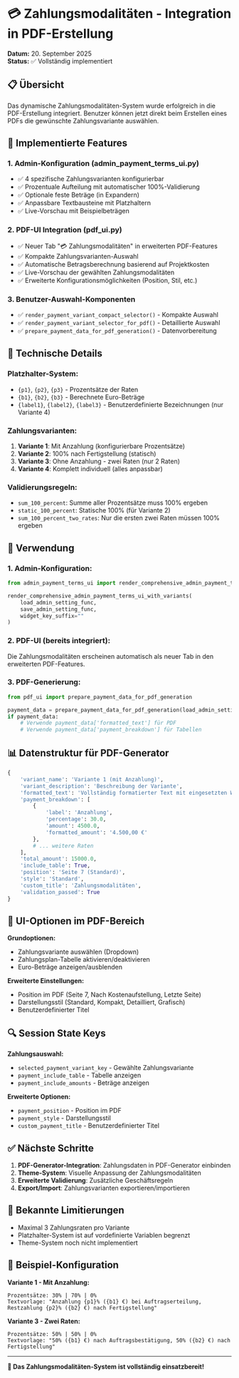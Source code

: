 # 💳 Zahlungsmodalitäten - Integration in PDF-Erstellung

**Datum:** 20. September 2025  
**Status:** ✅ Vollständig implementiert  

## 📋 Übersicht

Das dynamische Zahlungsmodalitäten-System wurde erfolgreich in die PDF-Erstellung integriert. Benutzer können jetzt direkt beim Erstellen eines PDFs die gewünschte Zahlungsvariante auswählen.

## 🎯 Implementierte Features

### 1. **Admin-Konfiguration** (admin_payment_terms_ui.py)

- ✅ 4 spezifische Zahlungsvarianten konfigurierbar
- ✅ Prozentuale Aufteilung mit automatischer 100%-Validierung  
- ✅ Optionale feste Beträge (in Expandern)
- ✅ Anpassbare Textbausteine mit Platzhaltern
- ✅ Live-Vorschau mit Beispielbeträgen

### 2. **PDF-UI Integration** (pdf_ui.py)

- ✅ Neuer Tab "💳 Zahlungsmodalitäten" in erweiterten PDF-Features
- ✅ Kompakte Zahlungsvarianten-Auswahl
- ✅ Automatische Betragsberechnung basierend auf Projektkosten
- ✅ Live-Vorschau der gewählten Zahlungsmodalitäten
- ✅ Erweiterte Konfigurationsmöglichkeiten (Position, Stil, etc.)

### 3. **Benutzer-Auswahl-Komponenten**

- ✅ `render_payment_variant_compact_selector()` - Kompakte Auswahl
- ✅ `render_payment_variant_selector_for_pdf()` - Detaillierte Auswahl
- ✅ `prepare_payment_data_for_pdf_generation()` - Datenvorbereitung

## 🔧 Technische Details

### **Platzhalter-System:**

- `{p1}`, `{p2}`, `{p3}` - Prozentsätze der Raten
- `{b1}`, `{b2}`, `{b3}` - Berechnete Euro-Beträge
- `{label1}`, `{label2}`, `{label3}` - Benutzerdefinierte Bezeichnungen (nur Variante 4)

### **Zahlungsvarianten:**

1. **Variante 1**: Mit Anzahlung (konfigurierbare Prozentsätze)
2. **Variante 2**: 100% nach Fertigstellung (statisch)
3. **Variante 3**: Ohne Anzahlung - zwei Raten (nur 2 Raten)
4. **Variante 4**: Komplett individuell (alles anpassbar)

### **Validierungsregeln:**

- `sum_100_percent`: Summe aller Prozentsätze muss 100% ergeben
- `static_100_percent`: Statische 100% (für Variante 2)
- `sum_100_percent_two_rates`: Nur die ersten zwei Raten müssen 100% ergeben

## 🚀 Verwendung

### **1. Admin-Konfiguration:**

```python
from admin_payment_terms_ui import render_comprehensive_admin_payment_terms_ui_with_variants

render_comprehensive_admin_payment_terms_ui_with_variants(
    load_admin_setting_func, 
    save_admin_setting_func, 
    widget_key_suffix=""
)
```

### **2. PDF-UI (bereits integriert):**

Die Zahlungsmodalitäten erscheinen automatisch als neuer Tab in den erweiterten PDF-Features.

### **3. PDF-Generierung:**

```python
from pdf_ui import prepare_payment_data_for_pdf_generation

payment_data = prepare_payment_data_for_pdf_generation(load_admin_setting_func)
if payment_data:
    # Verwende payment_data['formatted_text'] für PDF
    # Verwende payment_data['payment_breakdown'] für Tabellen
```

## 📊 Datenstruktur für PDF-Generator

```python
{
    'variant_name': 'Variante 1 (mit Anzahlung)',
    'variant_description': 'Beschreibung der Variante',
    'formatted_text': 'Vollständig formatierter Text mit eingesetzten Werten',
    'payment_breakdown': [
        {
            'label': 'Anzahlung',
            'percentage': 30.0,
            'amount': 4500.0,
            'formatted_amount': '4.500,00 €'
        },
        # ... weitere Raten
    ],
    'total_amount': 15000.0,
    'include_table': True,
    'position': 'Seite 7 (Standard)',
    'style': 'Standard',
    'custom_title': 'Zahlungsmodalitäten',
    'validation_passed': True
}
```

## 🎨 UI-Optionen im PDF-Bereich

**Grundoptionen:**

- Zahlungsvariante auswählen (Dropdown)
- Zahlungsplan-Tabelle aktivieren/deaktivieren
- Euro-Beträge anzeigen/ausblenden

**Erweiterte Einstellungen:**

- Position im PDF (Seite 7, Nach Kostenaufstellung, Letzte Seite)
- Darstellungsstil (Standard, Kompakt, Detailliert, Grafisch)  
- Benutzerdefinierter Titel

## 🔍 Session State Keys

**Zahlungsauswahl:**

- `selected_payment_variant_key` - Gewählte Zahlungsvariante
- `payment_include_table` - Tabelle anzeigen
- `payment_include_amounts` - Beträge anzeigen

**Erweiterte Optionen:**

- `payment_position` - Position im PDF
- `payment_style` - Darstellungsstil  
- `custom_payment_title` - Benutzerdefinierter Titel

## ✅ Nächste Schritte

1. **PDF-Generator-Integration**: Zahlungsdaten in PDF-Generator einbinden
2. **Theme-System**: Visuelle Anpassung der Zahlungsmodalitäten  
3. **Erweiterte Validierung**: Zusätzliche Geschäftsregeln
4. **Export/Import**: Zahlungsvarianten exportieren/importieren

## 🐛 Bekannte Limitierungen

- Maximal 3 Zahlungsraten pro Variante
- Platzhalter-System ist auf vordefinierte Variablen begrenzt
- Theme-System noch nicht implementiert

## 📝 Beispiel-Konfiguration

**Variante 1 - Mit Anzahlung:**

```
Prozentsätze: 30% | 70% | 0%
Textvorlage: "Anzahlung {p1}% ({b1} €) bei Auftragserteilung, Restzahlung {p2}% ({b2} €) nach Fertigstellung"
```

**Variante 3 - Zwei Raten:**

```
Prozentsätze: 50% | 50% | 0%  
Textvorlage: "50% ({b1} €) nach Auftragsbestätigung, 50% ({b2} €) nach Fertigstellung"
```

---

**🎉 Das Zahlungsmodalitäten-System ist vollständig einsatzbereit!**
